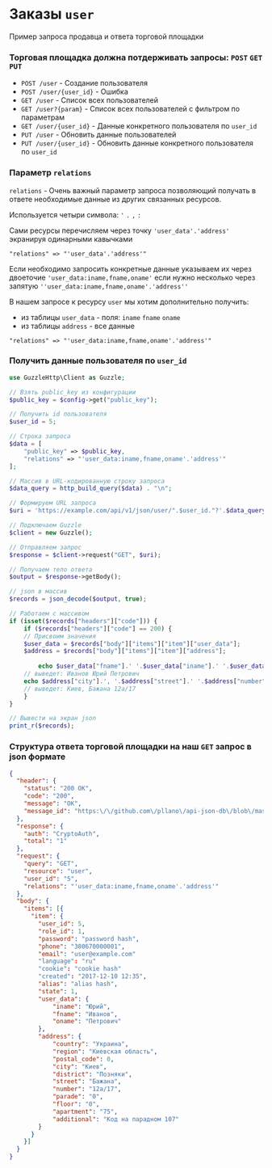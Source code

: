 # 
# Заказы `user`
Пример запроса продавца и ответа торговой площадки
### Торговая площадка должна потдерживать запросы: `POST` `GET` `PUT`
- `POST /user` - Создание пользователя 
- `POST /user/{user_id}` - Ошибка
- `GET /user` - Список всех пользователей
- `GET /user?{param}` - Список всех пользователей с фильтром по параметрам
- `GET /user/{user_id}` - Данные конкретного пользователя по `user_id`
- `PUT /user` - Обновить данные пользователей
- `PUT /user/{user_id}` - Обновить данные конкретного пользователя по `user_id`

### Параметр `relations`
`relations` - Очень важный параметр запроса позволяющий получать в ответе необходимые данные из других связанных ресурсов.

Используется четыри символа: `'` `.` `,` `:`

Сами ресурсы перечисляем через точку `'user_data'.'address'` экранируя одинарными кавычками
```
"relations" => "'user_data'.'address'"
```

Если необходимо запросить конкретные данные указываем их через двоеточие `'user_data:iname,fname,oname'` если нужно несколько через запятую `''user_data:iname,fname,oname'.'address''`

В нашем запросе к ресурсу `user` мы хотим дополнительно получить: 
- из таблицы `user_data` - поля: `iname` `fname` `oname`
- из таблицы `address` - все данные

```
"relations" => "'user_data:iname,fname,oname'.'address'"
```
### Получить данные пользователя по `user_id`

``` php
use GuzzleHttp\Client as Guzzle;

// Взять public_key из конфигурации
$public_key = $config->get("public_key");

// Получить id пользователя
$user_id = 5;

// Строка запроса
$data = [
    "public_key" => $public_key,
    "relations" => "'user_data:iname,fname,oname'.'address'"
];

// Массив в URL-кодированную строку запроса
$data_query = http_build_query($data) . "\n";

// Формируем URL запроса
$uri = 'https://example.com/api/v1/json/user/".$user_id."?'.$data_query;

// Подключаем Guzzle
$client = new Guzzle();

// Отправляем запрос
$response = $client->request("GET", $uri);

// Получаем тело ответа
$output = $response->getBody();

// json в массив
$records = json_decode($output, true);

// Работаем с массивом
if (isset($records["headers"]["code"])) {
    if ($records["headers"]["code"] == 200) {
	// Присвоим значения
	$user_data = $records["body"]["items"]["item"]["user_data"];
	$address = $records["body"]["items"]["item"]["address"];
 
        echo $user_data["fname"].' '.$user_data["iname"].' '.$user_data["oname"];
	// выведет: Иванов Юрий Петрович
	echo $address["city"].', '.$address["street"].' '.$address["number"];
	// выведет: Киев, Бажана 12а/17
    }
}
```
``` php
// Вывести на экран json
print_r($records);
```
### Структура ответа торговой площадки на наш `GET` запрос в json формате
```json
{
  "header": {
    "status": "200 OK",
    "code": "200",
    "message": "OK",
    "message_id": "https:\/\/github.com\/pllano\/api-json-db\/blob\/master\/doc\/http-codes\/200.md"
  },
  "response": {
    "auth": "CryptoAuth",
    "total": "1"
  },
  "request": {
    "query": "GET",
    "resource": "user",
    "user_id": "5",
    "relations": "'user_data:iname,fname,oname'.'address'"
  },
  "body": {
    "items": [{
      "item": {
        "user_id": 5,
        "role_id": 1,
        "password": "password hash",
        "phone": "380670000001",
        "email": "user@example.com"
        "language": "ru"
        "cookie": "cookie hash"
        "created": "2017-12-10 12:35",
        "alias": "alias hash",
        "state": 1,
        "user_data": {
            "iname": "Юрий",
            "fname": "Иванов",
            "oname": "Петрович"
        },
        "address": {
            "country": "Украина",
            "region": "Киевская область",
            "postal_code": 0,
            "city": "Киев",
            "district": "Позняки",
            "street": "Бажана",
            "number": "12а/17",
            "parade": "0",
            "floor": "0",
            "apartment": "75",
            "additional": "Код на парадном 107"
        }
      }
    }]
  }
}
```
